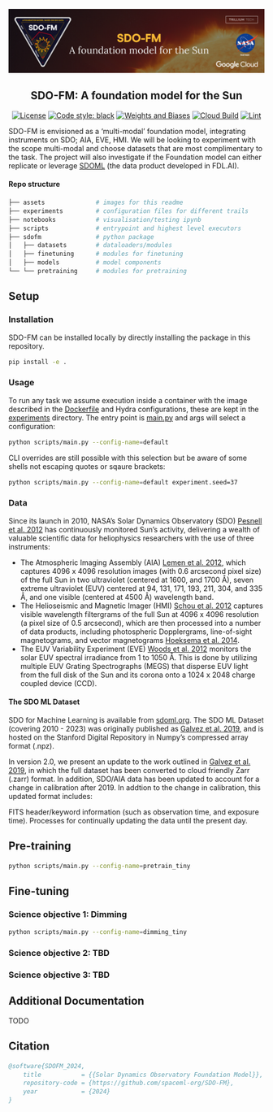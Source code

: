 [![SDOFM-Banner](assets/SDO-FM_Banner.png)](https://black.readthedocs.io/en/stable/)
<h2 align="center">SDO-FM: A foundation model for the Sun</h2>


<p align="center">
<a href="https://github.com/psf/black/blob/main/LICENSE"><img alt="License" src="https://img.shields.io/badge/licence-Anne%3F-8A2BE2.svg"></a>
<a href="https://github.com/psf/black"><img alt="Code style: black" src="https://img.shields.io/badge/code%20style-black-000000.svg"></a>
<a href="https://wandb.ai/fdlx/sdofm/"><img alt="Weights and Biases" src="https://img.shields.io/badge/Weights_&_Biases-FFCC33?style=flat&logo=WeightsAndBiases&logoColor=black"></a>
<a href="https://console.cloud.google.com/cloud-build/builds?project=sdo-fm-2024"><img alt="Cloud Build" src="https://img.shields.io/badge/cloud_build-blue.svg"></a>
<a href="https://github.com/spaceml-org/SDO-FM/actions/workflows/black.yml"><img alt="Lint" src="https://github.com/spaceml-org/SDO-FM/actions/workflows/black.yml/badge.svg?branch=main"></a>
</p>

SDO-FM is envisioned as a ‘multi-modal’ foundation model, integrating instruments on SDO; AIA, EVE, HMI. We will be looking to experiment with the scope multi-modal and choose datasets that are most complimentary to the task. The project will also investigate if the Foundation model can either replicate or leverage [SDOML](https://sdoml.org) (the data product developed in FDL.AI). 

#### Repo structure
```bash
├── assets              # images for this readme
├── experiments         # configuration files for different trails 
├── notebooks           # visualisation/testing ipynb
├── scripts             # entrypoint and highest level executors
├── sdofm               # python package
│   ├── datasets        # dataloaders/modules
│   ├── finetuning      # modules for finetuning
│   ├── models          # model components 
└── └── pretraining     # modules for pretraining
```

## Setup
### Installation
SDO-FM can be installed locally by directly installing the package in this repository.
```bash
pip install -e .
```

### Usage
To run any task we assume execution inside a container with the image described in the [Dockerfile](Dockerfile) and Hydra configurations, these are kept in the [experiments](experiments) directory. The entry point is [main.py](scripts/main.py) and args will select a configuration:
```bash
python scripts/main.py --config-name=default
```
CLI overrides are still possible with this selection but be aware of some shells not escaping quotes or sqaure brackets:
```bash
python scripts/main.py --config-name=default experiment.seed=37
```

### Data
Since its launch in 2010, NASA’s Solar Dynamics Observatory (SDO) [Pesnell et al. 2012](https://ui.adsabs.harvard.edu/link_gateway/2012SoPh..275....3P/doi:10.1007/s11207-011-9841-3) has continuously monitored Sun’s activity, delivering a wealth of valuable scientific data for heliophysics researchers with the use of three instruments:

- The Atmospheric Imaging Assembly (AIA) [Lemen et al. 2012](https://ui.adsabs.harvard.edu/link_gateway/2012SoPh..275...17L/doi:10.1007/s11207-011-9776-8), which captures 4096 x 4096 resolution images (with 0.6 arcsecond pixel size) of the full Sun in two ultraviolet (centered at 1600, and 1700 Å), seven extreme ultraviolet (EUV) centered at 94, 131, 171, 193, 211, 304, and 335 Å, and one visible (centered at 4500 Å) wavelength band.
- The Helioseismic and Magnetic Imager (HMI) [Schou et al. 2012](https://ui.adsabs.harvard.edu/link_gateway/2012SoPh..275..229S/doi:10.1007/s11207-011-9842-2) captures visible wavelength filtergrams of the full Sun at 4096 x 4096 resolution (a pixel size of 0.5 arcsecond), which are then processed into a number of data products, including photospheric Dopplergrams, line-of-sight magnetograms, and vector magnetograms [Hoeksema et al. 2014](https://ui.adsabs.harvard.edu/link_gateway/2014SoPh..289.3483H/doi:10.1007/s11207-014-0516-8).
 - The EUV Variability Experiment (EVE) [Woods et al. 2012](https://ui.adsabs.harvard.edu/link_gateway/2012SoPh..275..115W/doi:10.1007/s11207-009-9487-6) monitors the solar EUV spectral irradiance from 1 to 1050 Å. This is done by utilizing multiple EUV Grating Spectrographs (MEGS) that disperse EUV light from the full disk of the Sun and its corona onto a 1024 x 2048 charge coupled device (CCD).

#### The SDO ML Dataset
SDO for Machine Learning is available from [sdoml.org](https://sdoml.org). The SDO ML Dataset (covering 2010 - 2023) was originally published as [Galvez et al. 2019](https://iopscience.iop.org/article/10.3847/1538-4365/ab1005), and is hosted on the Stanford Digital Repository in Numpy’s compressed array format (.npz).

In version 2.0, we present an update to the work outlined in [Galvez et al. 2019](https://iopscience.iop.org/article/10.3847/1538-4365/ab1005), in which the full dataset has been converted to cloud friendly Zarr (.zarr) format. In addition, SDO/AIA data has been updated to account for a change in calibration after 2019. In addtion to the change in calibration, this updated format includes:

FITS header/keyword information (such as observation time, and exposure time).
Processes for continually updating the data until the present day.

## Pre-training
```bash
python scripts/main.py --config-name=pretrain_tiny
```


## Fine-tuning
### Science objective 1: Dimming
```bash
python scripts/main.py --config-name=dimming_tiny
```
### Science objective 2: TBD
### Science objective 3: TBD


## Additional Documentation
TODO

## Citation 
```bib
@software{SDOFM_2024,
    title           = {{Solar Dynamics Observatory Foundation Model}},
    repository-code = {https://github.com/spaceml-org/SDO-FM},
    year            = {2024}
}
```
